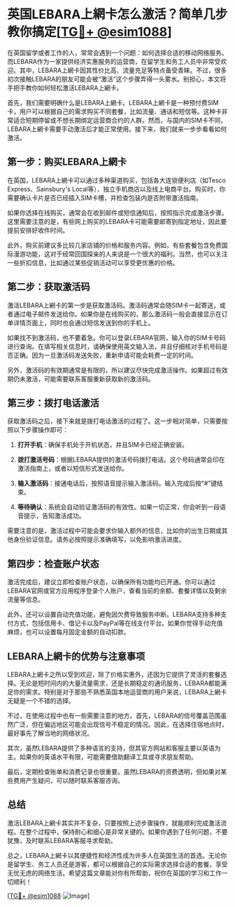 # 英国LEBARA上網卡怎么激活？简单几步教你搞定[[TG💪+ @esim1088](https://t.me/s/esim1088)]

在英国留学或者工作的人，常常会遇到一个问题：如何选择合适的移动网络服务。而LEBARA作为一家提供经济实惠服务的运营商，在留学生和务工人员中非常受欢迎。其中，LEBARA上網卡因其性价比高、流量充足等特点备受青睐。不过，很多初次接触LEBARA的朋友可能会被“激活”这个步骤弄得一头雾水。别担心，本文将手把手教你如何轻松激活LEBARA上網卡。

首先，我们需要明确什么是LEBARA上網卡。LEBARA上網卡是一种预付费SIM卡，用户可以根据自己的需求购买不同套餐，比如流量、通话和短信等。这种卡非常适合短期停留或不想长期绑定运营商合约的人群。然而，与国内的SIM卡不同，LEBARA上網卡需要手动激活后才能正常使用。接下来，我们就来一步步看看如何激活。

## 第一步：购买LEBARA上網卡

在英国，LEBARA上網卡可以通过多种渠道购买，包括各大连锁便利店（如Tesco Express、Sainsbury's Local等）、独立手机商店以及线上电商平台。购买时，你需要确认卡片是否已经插入SIM卡槽，并检查包装内是否附带激活指南。

如果你选择在线购买，通常会在收到邮件或短信通知后，按照指示完成激活步骤。这里需要注意的是，有些网上购买的LEBARA卡可能需要邮寄到指定地址，因此要提前安排好收件时间。

此外，购买前建议多比较几家店铺的价格和服务内容。例如，有些套餐包含免费国际漫游功能，这对于经常回国探亲的人来说是一个很大的福利。当然，也可以关注一些折扣信息，比如通过某些促销活动可以享受更优惠的价格。

## 第二步：获取激活码

激活LEBARA上網卡的第一步是获取激活码。激活码通常会随SIM卡一起寄送，或者通过电子邮件发送给你。如果你是在线购买的，那么激活码一般会直接显示在订单详情页面上，同时也会通过短信发送到你的手机上。

如果找不到激活码，也不要着急。你可以登录LEBARA官网，输入你的SIM卡号码进行查询。在填写相关信息时，请确保使用英文输入法，并且仔细核对手机号码是否正确。因为一旦激活码发送失败，重新申请可能会耗费一定的时间。

另外，激活码的有效期通常是有限的，所以建议尽快完成激活操作。如果超过有效期仍未激活，可能需要联系客服重新获取新的激活码。

## 第三步：拨打电话激活

获取激活码之后，接下来就是拨打电话激活的过程了。这一步相对简单，只需要按照以下步骤操作即可：

1. **打开手机**：确保手机处于开机状态，并且SIM卡已经正确安装。
   
2. **拨打激活号码**：根据LEBARA提供的激活号码拨打电话。这个号码通常会印在激活指南上，或者以短信形式发送给你。

3. **输入激活码**：接通电话后，按照语音提示输入激活码。输入完成后按“#”键结束。

4. **等待确认**：系统会自动验证激活码的有效性。如果一切正常，你会听到一段语音提示，告知激活成功。

需要注意的是，激活过程中可能会要求你输入额外的信息，比如你的出生日期或其他身份验证信息。请务必按照提示准确填写，以免影响激活进度。

## 第四步：检查账户状态

激活完成后，建议立即检查账户状态，以确保所有功能均已开通。你可以通过LEBARA官网或官方应用程序登录个人账户，查看当前的余额、套餐详情以及剩余流量等信息。

此外，还可以设置自动充值功能，避免因欠费导致服务中断。LEBARA支持多种支付方式，包括信用卡、借记卡以及PayPal等在线支付平台。如果你觉得手动充值麻烦，也可以设置每月固定金额的自动扣款。

## LEBARA上網卡的优势与注意事项

LEBARA上網卡之所以受到欢迎，除了价格实惠外，还因为它提供了灵活的套餐选择。无论是短时间内的大量流量需求，还是长期稳定的通讯服务，LEBARA都能满足你的需求。特别是对于那些不熟悉英国本地运营商的用户来说，LEBARA上網卡无疑是一个不错的选择。

不过，在使用过程中也有一些需要注意的地方。首先，LEBARA的信号覆盖范围虽然广泛，但在偏远地区可能会出现信号不稳定的情况。因此，在选择住宿地点时，最好事先了解当地的网络状况。

其次，虽然LEBARA提供了多种语言的支持，但其官方网站和客服主要以英语为主。如果你的英语水平有限，可能需要借助翻译工具或寻求朋友帮助。

最后，定期检查账单和消费记录也很重要。虽然LEBARA的资费透明，但如果对某些费用产生疑问，可以随时联系客服咨询。

## 总结

激活LEBARA上網卡其实并不复杂，只要按照上述步骤操作，就能顺利完成激活流程。在整个过程中，保持耐心和细心是非常关键的。如果你遇到了任何问题，不要犹豫，及时联系LEBARA客服寻求帮助。

总之，LEBARA上網卡以其便捷性和经济性成为许多人在英国生活的首选。无论你是留学生、务工人员还是游客，都可以根据自己的实际需求选择合适的套餐，享受无忧无虑的网络生活。希望这篇文章能对你有所帮助，祝你在英国的学习和工作一切顺利！

[[TG💪+ @esim1088](https://t.me/s/esim1088) ![Image](https://i.postimg.cc/4NQfJmqS/Snipaste-2025-05-13-00-14-12.png)]